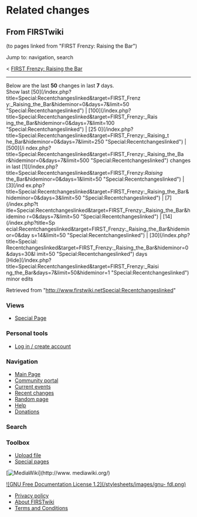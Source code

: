 # Related changes

## From FIRSTwiki

(to pages linked from "FIRST Frenzy: Raising the Bar")

Jump to: navigation, search

< [FIRST Frenzy: Raising the Bar](/index.php?title=FIRST_Frenzy:_Raising_the_Bar&redirect=no "FIRST Frenzy:
Raising the Bar")

--------------------------------------------------------------------------------

Below are the last **50** changes in last **7** days.<br>
Show last [50](/index.php?title=Special:Recentchangeslinked&target=FIRST_Frenz
y:_Raising_the_Bar&hideminor=0&days=7&limit=50 "Special:Recentchangeslinked") | [100](/index.php?title=Special:Recentchangeslinked&target=FIRST_Frenzy:_Rais
ing_the_Bar&hideminor=0&days=7&limit=100 "Special:Recentchangeslinked") | [25 0](/index.php?title=Special:Recentchangeslinked&target=FIRST_Frenzy:_Raising_t
he_Bar&hideminor=0&days=7&limit=250 "Special:Recentchangeslinked") | [500](/i
ndex.php?title=Special:Recentchangeslinked&target=FIRST_Frenzy:_Raising_the_Ba
r&hideminor=0&days=7&limit=500 "Special:Recentchangeslinked") changes in last [1](/index.php?title=Special:Recentchangeslinked&target=FIRST_Frenzy:_Raising_
the_Bar&hideminor=0&days=1&limit=50 "Special:Recentchangeslinked") | [3](/ind
ex.php?title=Special:Recentchangeslinked&target=FIRST_Frenzy:_Raising_the_Bar&
hideminor=0&days=3&limit=50 "Special:Recentchangeslinked") | [7](/index.php?t
itle=Special:Recentchangeslinked&target=FIRST_Frenzy:_Raising_the_Bar&hidemino
r=0&days=7&limit=50 "Special:Recentchangeslinked") | [14](/index.php?title=Sp
ecial:Recentchangeslinked&target=FIRST_Frenzy:_Raising_the_Bar&hideminor=0&day
s=14&limit=50 "Special:Recentchangeslinked") | [30](/index.php?title=Special:
Recentchangeslinked&target=FIRST_Frenzy:_Raising_the_Bar&hideminor=0&days=30&l
imit=50 "Special:Recentchangeslinked") days<br>
[Hide](/index.php?title=Special:Recentchangeslinked&target=FIRST_Frenzy:_Raisi
ng_the_Bar&days=7&limit=50&hideminor=1 "Special:Recentchangeslinked") minor edits

Retrieved from "<http://www.firstwiki.netSpecial:Recentchangeslinked>"

### Views

- [Special Page](Special:Recentchangeslinked/FIRST_Frenzy:_Raising_the_Bar)

### Personal tools

- [Log in / create account](/index.php?title=Special:Userlogin&returnto=Special:Recentchangeslinked)

[](Main_Page "Main Page")

### Navigation

- [Main Page](Main_Page)
- [Community portal](FIRSTwiki:Community_portal)
- [Current events](Current_events)
- [Recent changes](Special:Recentchanges)
- [Random page](Special:Random)
- [Help](FIRSTwiki:Help)
- [Donations](FIRSTwiki:Site_support)

### Search

### Toolbox

- [Upload file](Special:Upload)
- [Special pages](Special:Specialpages)

[![MediaWiki](/skins/common/images/poweredby_mediawiki_88x31.png)](http://www.
mediawiki.org/)

[![GNU Free Documentation License 1.2](/stylesheets/images/gnu-
fdl.png)](http://www.gnu.org/copyleft/fdl.html)

- [Privacy policy](FIRSTwiki:Privacy_policy "FIRSTwiki:Privacy policy")
- [About FIRSTwiki](FIRSTwiki:About "FIRSTwiki:About")
- [Terms and Conditions](FIRSTwiki:Terms_and_conditions "FIRSTwiki:Terms and conditions")
